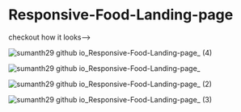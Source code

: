 # Responsive-Food-Landing-page
checkout how it looks-->

![sumanth29 github io_Responsive-Food-Landing-page_ (4)](https://user-images.githubusercontent.com/42690123/169035594-4d6c4875-33ce-4e70-a9f1-f5a67b27013e.png)



![sumanth29 github io_Responsive-Food-Landing-page_](https://user-images.githubusercontent.com/42690123/169035727-986702a9-e4cb-44f0-b283-22f06845bb8f.png)


![sumanth29 github io_Responsive-Food-Landing-page_ (2)](https://user-images.githubusercontent.com/42690123/169035896-0411afd8-10ba-4c62-bf99-a489a57b0ebe.png)


![sumanth29 github io_Responsive-Food-Landing-page_ (3)](https://user-images.githubusercontent.com/42690123/169035929-874043bc-c805-4bcd-8e4c-f5d6edca3584.png)
